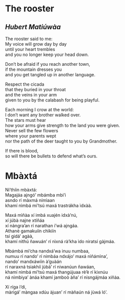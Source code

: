 # The rooster
## *Hubert Matiúwàa*

The rooster said to me:  
My voice will grow day by day  
until your heart trembles  
and you no longer keep your head down.  

Don’t be afraid if you reach another town,  
if the mountain dresses you  
and you get tangled up in another language.  

Respect the cicada  
that they buried in your throat  
and the veins in your arm  
given to you by the calabash for being playful.  

Each morning I crow at the world:  
I don’t want any brother walked over.  
The stars must hear  
how your arms give strength to the land you were given.  
Never sell the few flowers  
where your parents wept  
nor the path of the deer taught to you by Grandmother.  

If there is blood,  
so will there be bullets to defend what’s ours.  
  
       
     
     
         
# Mbàxtá

Ni’thíin mbàxtá:  
Magajáa ajngó’ mbámba mbi’i  
asndo rí màxmá nímìaan  
khamí nìmbá mi’tsú maxá trastrákha ìdxàà.  

Maxá mìñàa xí imbá xuajén idxà’nú,  
xí júbà najne xtíñáa  
xí nàngra’an rí narathan i’wá ajngáa.  
Athanè gamakuíín chìkíín  
tsí gidá’ agàà,  
khamí nithú ñawuán’ rí nìxná rà’kha ìdo niratsí gàjmáa.  

Mbámbá mì’cha nandxá’wa inuu numbaa,  
numuu rí nando’ rí nimbáa ndxájo’ maxá nìñámìna’,  
nando’ mandxáwíin à’guàán  
rí naraxná tsiakhíí jùbà’ rí niwanúun ñawáan,  
khamí nimbá mi’tsú maxá thangújuaa rè’è rí kixnúu  
ná nìmbiya’ ànáa
khamí jamboò àña’ rí nisngájmáa xiñàa.  

Xí ríga ì’di,  
màrigá’ màngaa xdúu àjuan’ rí màñaún ná jùwá ló’.  
